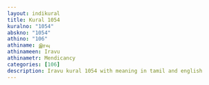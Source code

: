 ```yaml
---
layout: indikural
title: Kural 1054
kuralno: "1054"
abskno: "1054"
athino: "106"
athiname: இரவு
athinameen: Iravu
athinametr: Mendicancy
categories: [106]
description: Iravu kural 1054 with meaning in tamil and english 
---
```


